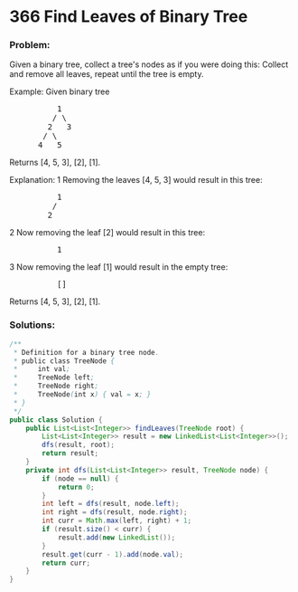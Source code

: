# 366 Find Leaves of Binary Tree

### Problem:

Given a binary tree, collect a tree's nodes as if you were doing this: Collect and remove all leaves, repeat until the tree is empty.

Example:
Given binary tree 
<pre>
          1
         / \
        2   3
       / \     
      4   5    
</pre>

Returns [4, 5, 3], [2], [1].

Explanation:
1 Removing the leaves [4, 5, 3] would result in this tree:
<pre>
          1
         / 
        2     
</pre>
     
2 Now removing the leaf [2] would result in this tree:
<pre>
          1          
</pre>

3 Now removing the leaf [1] would result in the empty tree:
<pre>
          []         
</pre>


Returns [4, 5, 3], [2], [1].

### Solutions:

```java
/**
 * Definition for a binary tree node.
 * public class TreeNode {
 *     int val;
 *     TreeNode left;
 *     TreeNode right;
 *     TreeNode(int x) { val = x; }
 * }
 */
public class Solution {
    public List<List<Integer>> findLeaves(TreeNode root) {
        List<List<Integer>> result = new LinkedList<List<Integer>>();
        dfs(result, root);
        return result;
    }
    private int dfs(List<List<Integer>> result, TreeNode node) {
        if (node == null) {
            return 0;
        }
        int left = dfs(result, node.left);
        int right = dfs(result, node.right);
        int curr = Math.max(left, right) + 1;
        if (result.size() < curr) {
            result.add(new LinkedList());
        }
        result.get(curr - 1).add(node.val);
        return curr;
    }
}
```
